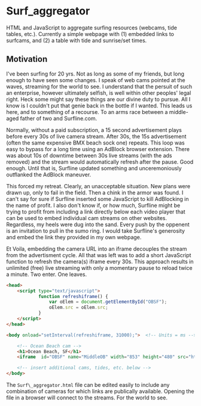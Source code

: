 # Surf\_aggregator

HTML and JavaScript to aggregate surfing resources (webcams, tide tables, etc.). Currently a simple webpage with (1) embedded links to surfcams, and (2) a table with tide and sunrise/set times. 

## Motivation

I've been surfing for 20 yrs. Not as long as some of my friends, but long enough to have seen some changes. I speak of
web cams pointed at the waves, streaming for the world to see. I understand that the persuit of such an enterprise,
however ultimately selfish, is well within other peoples' legal right. Heck some might say these things are our divine duty to
pursue. All I know is I couldn't put that genie back in the bottle if I wanted. This leads us here, and to something of a recourse. To an arms race
between a middle-aged father of two and Surfline.com.

Normally, without a paid subscription, a 15 second advertisement plays before every 30s of live camera stream. After
30s, the 15s advertisement (often the same expensive BMX beach sock one) repeats. This loop was easy to bypass
for a long time using an AdBlock browser extension. There was about 10s of downtime between 30s live streams (with the ads
removed) and the stream would automatically refresh after the pause. Good enough. Until that is, Surfline updated
something and unceremoniously outflanked the AdBlock maneuver. 

This forced my retreat. Clearly, an unacceptable situation. New plans were drawn up, only to fail in the field.
Then a chink in the armor was found. I can't say for sure if Surfline inserted some JavaScript to kill AdBlocking in the
name of profit. I
also don't know if, or how much, Surfline might be trying to profit from including a link directly below each video
player that can be used 
to embed individual cam
streams on other websites. Regardless, my heels were dug into the sand. Every push by the oppenent is an invitation to pull in the sumo ring. I would
take Surfline's generosity and embed the link they provided in my own webpage.

Et Voila, embedding the camera URL into an iframe decouples the stream from the advertisment cycle. All that was left was to add
a short JavaScript function to refresh the camera(s) iframe every 30s.  This approach
results in unlimited (free) live streaming with only a momentary pause to reload twice a minute. Two enter. One leaves. 

```html
<head>
	<script type="text/javascript">
			function refreshiframe() {
				var oElem = document.getElementById("OBSF");
				oElem.src = oElem.src;
			}
	</script>
</head>

<body onload="setInterval(refreshiframe, 31000);">  <!-- Units = ms -->

	<!-- Ocean Beach cam -->
	<h1>Ocean Beach, SF</h1>
	<iframe  id="OBSF" name="MiddleOB" width="853" height="480" src="http://e.cdn-surfline.com/syndication/embed/v1/player.html?id=4127" frameborder="0" scrolling="no" allowfullscreen></iframe><div style="margin: 10px 0px;"></div>

	<!-- insert additional cams, tides, etc. below -->
</body>
```

The `Surf\_aggregator.html` file can be edited easily to include any combination of cameras for which links are
publically available. Opening the file in a browser will connect to the streams. For the world to see.

